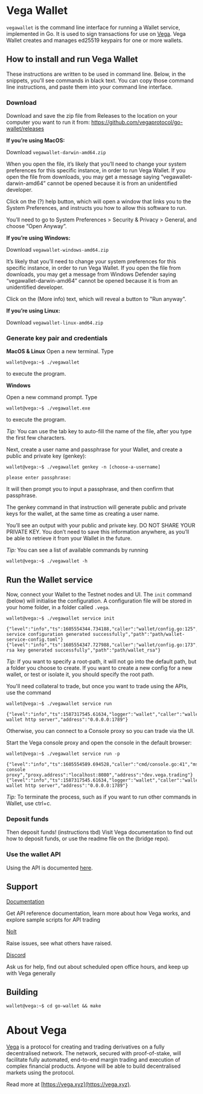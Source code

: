 # Vega Wallet

`vegawallet` is the command line interface for running a Wallet service, implemented in Go. It is used to sign transactions for use on [Vega](#about-vega). Vega Wallet creates and manages ed25519 keypairs for one or more wallets.

## How to install and run Vega Wallet 

These instructions are written to be used in command line. Below, in the snippets, you'll see commands in black text. You can copy those command line instructions, and paste them into your command line interface. 

### Download 

Download and save the zip file from Releases to the location on your computer you want to run it from: https://github.com/vegaprotocol/go-wallet/releases 

**If you’re using MacOS:**

Download `vegawallet-darwin-amd64.zip`

When you open the file, it’s likely that you’ll need to change your system preferences for this specific instance, in order to run Vega Wallet. If you open the file from downloads, you may get a message saying “vegawallet-darwin-amd64” cannot be opened because it is from an unidentified developer.

Click on the (?) help button, which will open a window that links you to the System Preferences, and instructs you how to allow this software to run. 

You’ll need to go to System Preferences > Security & Privacy > General, and choose “Open Anyway”. 

**If you’re using Windows:**

Download `vegawallet-windows-amd64.zip`

It’s likely that you’ll need to change your system preferences for this specific instance, in order to run Vega Wallet. If you open the file from downloads, you may get a message from Windows Defender saying “vegawallet-darwin-amd64” cannot be opened because it is from an unidentified developer.

Click on the (More info) text, which will reveal a button to "Run anyway".  

**If you’re using Linux:** 

Download `vegawallet-linux-amd64.zip`

### Generate key pair and credentials

**MacOS & Linux**
Open a new terminal. Type

```console
wallet@vega:~$ ./vegawallet
```
to execute the program. 

**Windows**

Open a new command prompt. Type

```console
wallet@vega:~$ ./vegawallet.exe
```
to execute the program. 

*Tip:* You can use the tab key to auto-fill the name of the file, after you type the first few characters. 

Next, create a user name and passphrase for your Wallet, and create a public and private key (genkey):

```console
wallet@vega:~$ ./vegawallet genkey -n [choose-a-username]

please enter passphrase:
``` 

It will then prompt you to input a passphrase, and then confirm that passphrase. 

The genkey command in that instruction will generate public and private keys for the wallet, at the same time as creating a user name. 

You’ll see an output with your public and private key. DO NOT SHARE YOUR PRIVATE KEY. You don’t need to save this information anywhere, as you’ll be able to retrieve it from your Wallet in the future. 

*Tip:* You can see a list of available commands by running
```console
wallet@vega:~$ ./vegawallet -h
```

## Run the Wallet service

Now, connect your Wallet to the Testnet nodes and UI. The `init` command (below) will initialise the configuration. A configuration file will be stored in your home folder, in a folder called `.vega`.

```console
wallet@vega:~$ ./vegawallet service init

{"level":"info","ts":1605554344.734188,"caller":"wallet/config.go:125","msg":"wallet service configuration generated successfully","path":"path/wallet-service-config.toml"}
{"level":"info","ts":1605554347.727988,"caller":"wallet/config.go:173","msg":"wallet rsa key generated successfully","path":"path/wallet_rsa"}
```

*Tip:* If you want to specify a root-path, it will not go into the default path, but a folder you choose to create. If you want to create a new config for a new wallet, or test or isolate it, you should specify the root path.

You'll need collateral to trade, but once you want to trade using the APIs, use the command 

```console
wallet@vega:~$ ./vegawallet service run

{"level":"info","ts":1587317545.61634,"logger":"wallet","caller":"wallet/service.go:147","msg":"starting wallet http server","address":"0.0.0.0:1789"}
```

Otherwise, you can connect to a Console proxy so you can trade via the UI.

Start the Vega console proxy and open the console in the default browser:

```console
wallet@vega:~$ ./vegawallet service run -p

{"level":"info","ts":1605554589.694528,"caller":"cmd/console.go:41","msg":"starting console proxy","proxy.address":"localhost:8080","address":"dev.vega.trading"}
{"level":"info","ts":1587317545.61634,"logger":"wallet","caller":"wallet/service.go:147","msg":"starting wallet http server","address":"0.0.0.0:1789"}
```

*Tip:* To terminate the process, such as if you want to run other commands in Wallet, use ctrl+c. 

### Deposit funds
Then deposit funds! 
(instructions tbd) Visit Vega documentation to find out how to deposit funds, or use the readme file on the (bridge repo). 


### Use the wallet API
Using the API is documented [here](./wallet/README.md).

## Support

[Documentation](https://docs.testnet.vega.xyz) 

Get API reference documentation, learn more about how Vega works, and explore sample scripts for API trading

[Nolt](https://vega-testnet.nolt.io/)

Raise issues, see what others have raised. 

[Discord](https://discord.gg/bkAF3Tu) 

Ask us for help, find out about scheduled open office hours, and keep up with Vega generally 

## Building
```console
wallet@vega:~$ cd go-wallet && make
```

# About Vega
[Vega](https://vega.xyz) is a protocol for creating and trading derivatives on a fully decentralised network. The network, secured with proof-of-stake, will facilitate fully automated, end-to-end margin trading and execution of complex financial products. Anyone will be able to build decentralised markets using the protocol.

Read more at [https://vega.xyz](https://vega.xyz).
